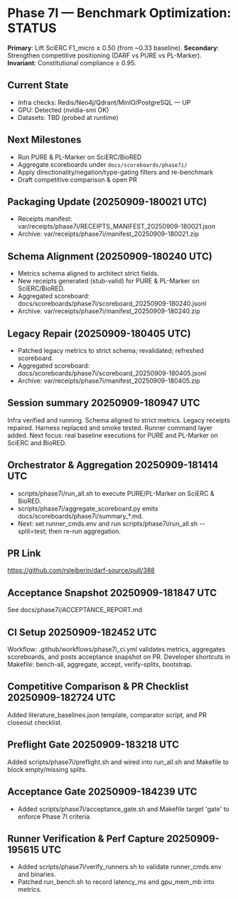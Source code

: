 # Phase 7I — Benchmark Optimization: STATUS

**Primary**: Lift SciERC F1_micro ≥ 0.50 (from ~0.33 baseline).
**Secondary**: Strengthen competitive positioning (DARF vs PURE vs PL-Marker).
**Invariant**: Constitutional compliance ≥ 0.95.

## Current State
- Infra checks: Redis/Neo4j/Qdrant/MinIO/PostgreSQL — UP
- GPU: Detected (nvidia-smi OK)
- Datasets: TBD (probed at runtime)

## Next Milestones
- Run PURE & PL-Marker on SciERC/BioRED
- Aggregate scoreboards under `docs/scoreboards/phase7i/`
- Apply directionality/negation/type-gating filters and re-benchmark
- Draft competitive comparison & open PR

## Packaging Update (20250909-180021 UTC)
- Receipts manifest: var/receipts/phase7i/RECEIPTS_MANIFEST_20250909-180021.json
- Archive: var/receipts/phase7i/manifest_20250909-180021.zip

## Schema Alignment (20250909-180240 UTC)
- Metrics schema aligned to architect strict fields.
- New receipts generated (stub-valid) for PURE & PL-Marker on SciERC/BioRED.
- Aggregated scoreboard: docs/scoreboards/phase7i/scoreboard_20250909-180240.jsonl
- Archive: var/receipts/phase7i/manifest_20250909-180240.zip

## Legacy Repair (20250909-180405 UTC)
- Patched legacy metrics to strict schema; revalidated; refreshed scoreboard.
- Aggregated scoreboard: docs/scoreboards/phase7i/scoreboard_20250909-180405.jsonl
- Archive: var/receipts/phase7i/manifest_20250909-180405.zip

## Session summary 20250909-180947 UTC
Infra verified and running. Schema aligned to strict metrics. Legacy receipts repaired.
Harness replaced and smoke tested. Runner command layer added.
Next focus: real baseline executions for PURE and PL-Marker on SciERC and BioRED.

## Orchestrator & Aggregation 20250909-181414 UTC
- scripts/phase7i/run_all.sh to execute PURE/PL-Marker on SciERC & BioRED.
- scripts/phase7i/aggregate_scoreboard.py emits docs/scoreboards/phase7i/summary_*.md.
- Next: set runner_cmds.env and run scripts/phase7i/run_all.sh --split=test; then re-run aggregation.

## PR Link
https://github.com/rsleiberin/darf-source/pull/388

## Acceptance Snapshot 20250909-181847 UTC
See docs/phase7i/ACCEPTANCE_REPORT.md

## CI Setup 20250909-182452 UTC
Workflow: .github/workflows/phase7i_ci.yml validates metrics, aggregates scoreboards, and posts acceptance snapshot on PR.
Developer shortcuts in Makefile: bench-all, aggregate, accept, verify-splits, bootstrap.

## Competitive Comparison & PR Checklist 20250909-182724 UTC
Added literature_baselines.json template, comparator script, and PR closeout checklist.

## Preflight Gate 20250909-183218 UTC
Added scripts/phase7i/preflight.sh and wired into run_all.sh and Makefile to block empty/missing splits.

## Acceptance Gate 20250909-184239 UTC
- Added scripts/phase7i/acceptance_gate.sh and Makefile target 'gate' to enforce Phase 7I criteria.

## Runner Verification & Perf Capture 20250909-195615 UTC
- Added scripts/phase7i/verify_runners.sh to validate runner_cmds.env and binaries.
- Patched run_bench.sh to record latency_ms and gpu_mem_mb into metrics.
